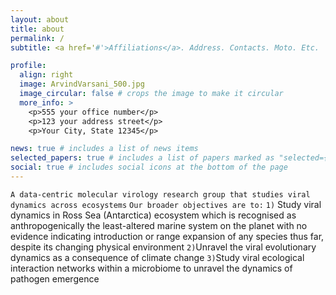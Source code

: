 ```yaml
---
layout: about
title: about
permalink: /
subtitle: <a href='#'>Affiliations</a>. Address. Contacts. Moto. Etc.

profile:
  align: right
  image: ArvindVarsani_500.jpg
  image_circular: false # crops the image to make it circular
  more_info: >
    <p>555 your office number</p>
    <p>123 your address street</p>
    <p>Your City, State 12345</p>

news: true # includes a list of news items
selected_papers: true # includes a list of papers marked as "selected={true}"
social: true # includes social icons at the bottom of the page
---
```


`A data-centric molecular virology research group that studies viral dynamics across ecosystems`
`Our broader objectives are to:`
`1)` Study viral dynamics in Ross Sea (Antarctica) ecosystem which is recognised as anthropogenically the least-altered marine system on the planet with no evidence indicating introduction or range expansion of any species thus far, despite its changing physical environment
`2)`Unravel the viral evolutionary dynamics as a consequence of climate change
`3)`Study viral ecological interaction networks within a microbiome to unravel the dynamics of pathogen emergence
